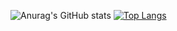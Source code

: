 ![Anurag's GitHub stats](https://github-readme-stats.vercel.app/api?username=ThePilot4571&show_icons=true&theme=holi&show_icons=true)
[![Top Langs](https://github-readme-stats.vercel.app/api/top-langs/?username=ThePilot4571&theme=holi)](https://github.com/anuraghazra/github-readme-stats)
